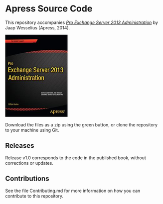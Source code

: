 # Apress Source Code

This repository accompanies [*Pro Exchange Server 2013 Administration*](http://www.apress.com/9781430246954) by Jaap Wesselius (Apress, 2014).

![Cover image](9781430246954.jpg)

Download the files as a zip using the green button, or clone the repository to your machine using Git.

## Releases

Release v1.0 corresponds to the code in the published book, without corrections or updates.

## Contributions

See the file Contributing.md for more information on how you can contribute to this repository.
